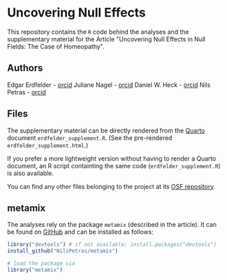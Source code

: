
# Uncovering Null Effects

This repository contains the `R` code behind the analyses and the supplementary material for the Article "Uncovering Null Effects in Null Fields: The Case of Homeopathy".

## Authors

Edgar Erdfelder - [orcid](https://orcid.org/0000-0003-1032-3981)
Juliane Nagel - [orcid](https://orcid.org/0000-0002-5310-8088)
Daniel W. Heck - [orcid](https://orcid.org/0000-0002-6302-9252)
Nils Petras - [orcid](https://orcid.org/0000-0001-9528-2298)

## Files

The supplementary material can be directly rendered from the [Quarto](https://quarto.org/) document `erdfelder_supplement.R`.
(See the pre-rendered `erdfelder_supplement.html`.)

If you prefer a more lightweight version without having to render a Quarto document, an R script containting the same code (`erdfelder_supplement.R`) is also available.

You can find any other files belonging to the project at its [OSF repository]().

## metamix

The analyses rely on the package `metamix` (described in the article). 
It can be found on [GitHub](https://github.com/NilsPetras/metamix) and can be installed as follows:

```R
library("devtools") # if not available: install.packages("devtools")
install_github("NilsPetras/metamix")

# load the package via
library("metamix")
```
